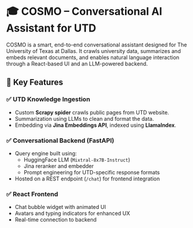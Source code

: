 # 🎓 COSMO – Conversational AI Assistant for UTD

COSMO is a smart, end-to-end conversational assistant designed for The University of Texas at Dallas. It crawls university data, summarizes and embeds relevant documents,
and enables natural language interaction through a React-based UI and an LLM-powered backend.

## 🧠 Key Features

### ✅ UTD Knowledge Ingestion
- Custom **Scrapy spider** crawls public pages from UTD website.
- Summarization using LLMs to clean and format the data.
- Embedding via **Jina Embeddings API**, indexed using **LlamaIndex**.

### ✅ Conversational Backend (FastAPI)
- Query engine built using:
  - HuggingFace LLM (`Mixtral-8x7B-Instruct`)
  - Jina reranker and embedder
  - Prompt engineering for UTD-specific response formats
- Hosted on a REST endpoint (`/chat`) for frontend integration

### ✅ React Frontend
- Chat bubble widget with animated UI
- Avatars and typing indicators for enhanced UX
- Real-time connection to backend
